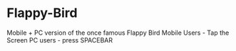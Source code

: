 # Flappy-Bird
Mobile + PC version of the once famous Flappy Bird
Mobile Users - Tap the Screen
PC users - press SPACEBAR
